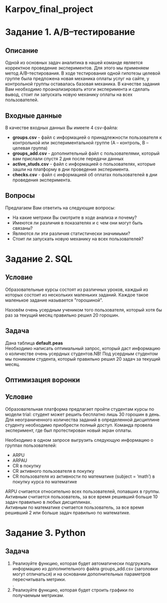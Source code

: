 # Karpov_final_project

# Задание 1. A/B–тестирование

## Описание
Одной из основных задач аналитика в нашей команде является корректное проведение экспериментов. Для этого мы применяем метод A/B–тестирования. В ходе тестирования одной гипотезы целевой группе была предложена новая механика оплаты услуг на сайте, у контрольной группы оставалась базовая механика. В качестве задания Вам необходимо проанализировать итоги эксперимента и сделать вывод, стоит ли запускать новую механику оплаты на всех пользователей.

## Входные данные

В качестве входных данных Вы имеете 4 csv-файла:

- **groups.csv** - файл с информацией о принадлежности пользователя к контрольной или экспериментальной группе (А – контроль, B – целевая группа)<br> 
- **groups_add.csv** - дополнительный файл с пользователями, который вам прислали спустя 2 дня после передачи данных<br>
- **active_studs.csv** - файл с информацией о пользователях, которые зашли на платформу в дни проведения эксперимента.<br> 
- **checks.csv** - файл с информацией об оплатах пользователей в дни проведения эксперимента.

## Вопросы

Предлагаем Вам ответить на следующие вопросы:

- На какие метрики Вы смотрите в ходе анализа и почему?<br>
- Имеются ли различия в показателях и с чем они могут быть связаны?<br>
- Являются ли эти различия статистически значимыми?<br>
- Стоит ли запускать новую механику на всех пользователей?<br>

# Задание 2. SQL

## Условие

Образовательные курсы состоят из различных уроков, каждый из которых состоит из нескольких маленьких заданий. Каждое такое маленькое задание называется "горошиной".

Назовём очень усердным учеником того пользователя, который хотя бы раз за текущий месяц правильно решил 20 горошин.

## Задача

Дана таблица **default.peas**<br>
Необходимо написать оптимальный запрос, который даст информацию о количестве очень усердных студентов.NB! Под усердным студентом мы понимаем студента, который правильно решил 20 задач за текущий месяц.

## Оптимизация воронки

## Условие

Образовательная платформа предлагает пройти студентам курсы по модели trial: студент может решить бесплатно лишь 30 горошин в день. Для неограниченного количества заданий в определенной дисциплине студенту необходимо приобрести полный доступ. Команда провела эксперимент, где был протестирован новый экран оплаты.

Необходимо в одном запросе выгрузить следующую информацию о группах пользователей:
- ARPU<br> 
- ARPAU<br> 
- CR в покупку<br> 
- СR активного пользователя в покупку<br> 
- CR пользователя из активности по математике (subject = ’math’) в покупку курса по математике<br>

ARPU считается относительно всех пользователей, попавших в группы.<br>
Активным считается пользователь, за все время решивший больше 10 задач правильно в любых дисциплинах.<br>
Активным по математике считается пользователь, за все время решивший 2 или больше задач правильно по математике.

# Задание 3. Python

## Задача
1. Реализуйте функцию, которая будет автоматически подгружать информацию из дополнительного файла groups_add.csv (заголовки могут отличаться) и на основании дополнительных параметров пересчитывать метрики.<br>.
2. Реализуйте функцию, которая будет строить графики по получаемым метрикам.

